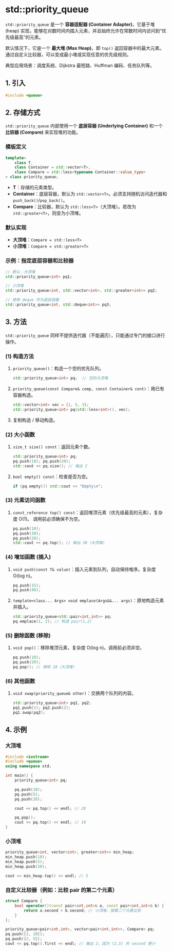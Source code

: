 # std::priority_queue

`std::priority_queue` 是一个 **容器适配器 (Container Adapter)**，它基于堆 (heap) 实现，能够在对数时间内插入元素，并且始终允许在常数时间内访问到“优先级最高”的元素。

默认情况下，它是一个 **最大堆 (Max Heap)**，即 `top()` 返回容器中的最大元素。通过自定义比较器，可以变成最小堆或实现任意的优先级规则。

典型应用场景：调度系统、Dijkstra 最短路、Huffman 编码、任务队列等。

## 1. 引入

```c++
#include <queue>
```

## 2. 存储方式

`std::priority_queue` 内部使用一个 **底层容器 (Underlying Container)** 和一个 **比较器 (Compare)** 来实现堆的功能。

### 模板定义

```c++
template<
    class T,
    class Container = std::vector<T>,
    class Compare = std::less<typename Container::value_type>
> class priority_queue;
```

* **T**：存储的元素类型。
* **Container**：底层容器，默认为 `std::vector<T>`。必须支持随机访问迭代器和 `push_back()`/`pop_back()`。
* **Compare**：比较器，默认为 `std::less<T>`（大顶堆）。若改为 `std::greater<T>`，则变为小顶堆。

### 默认实现

* **大顶堆**：`Compare = std::less<T>`
* **小顶堆**：`Compare = std::greater<T>`

### 示例：指定底层容器和比较器

```c++
// 默认：大顶堆
std::priority_queue<int> pq1;

// 小顶堆
std::priority_queue<int, std::vector<int>, std::greater<int>> pq2;

// 使用 deque 作为底层容器
std::priority_queue<int, std::deque<int>> pq3;
```

## 3. 方法

`std::priority_queue` 同样不提供迭代器（不能遍历），只能通过专门的接口进行操作。

### (1) 构造方法

1. `priority_queue()`：构造一个空的优先队列。

   ```c++
   std::priority_queue<int> pq;  // 空的大顶堆
   ```

2. `priority_queue(const Compare& comp, const Container& cont)`：用已有容器构造。

   ```c++
   std::vector<int> vec = {1, 5, 3};
   std::priority_queue<int> pq(std::less<int>(), vec);
   ```

3. 复制构造 / 移动构造。

### (2) 大小函数

1. `size_t size() const`：返回元素个数。

   ```c++
   std::priority_queue<int> pq;
   pq.push(10); pq.push(20);
   std::cout << pq.size(); // 输出 2
   ```

2. `bool empty() const`：检查是否为空。

   ```c++
   if (pq.empty()) std::cout << "Empty\n";
   ```

### (3) 元素访问函数

1. `const_reference top() const`：返回堆顶元素（优先级最高的元素），复杂度 O(1)。
   调用前必须确保不为空。

   ```c++
   pq.push(10);
   pq.push(30);
   pq.push(20);
   std::cout << pq.top(); // 输出 30（大顶堆）
   ```

### (4) 增加函数 (插入)

1. `void push(const T& value)`：插入元素到队列，自动保持堆序。复杂度 O(log n)。

   ```c++
   pq.push(15);
   pq.push(40);
   ```

2. `template<class... Args> void emplace(Args&&... args)`：原地构造元素并插入。

   ```c++
   std::priority_queue<std::pair<int,int>> pq;
   pq.emplace(1, 2); // 构造 pair(1,2)
   ```

### (5) 删除函数 (移除)

1. `void pop()`：移除堆顶元素，复杂度 O(log n)。调用前必须非空。

   ```c++
   pq.push(10);
   pq.push(20);
   pq.pop(); // 移除 20（大顶堆）
   ```

### (6) 其他函数

1. `void swap(priority_queue& other)`：交换两个队列的内容。

   ```c++
   std::priority_queue<int> pq1, pq2;
   pq1.push(1); pq2.push(2);
   pq1.swap(pq2);
   ```

## 4. 示例

### 大顶堆

```c++
#include <iostream>
#include <queue>
using namespace std;

int main() {
    priority_queue<int> pq;

    pq.push(10);
    pq.push(5);
    pq.push(20);

    cout << pq.top() << endl; // 20

    pq.pop();
    cout << pq.top() << endl; // 10
}
```

### 小顶堆

```c++
priority_queue<int, vector<int>, greater<int>> min_heap;
min_heap.push(10);
min_heap.push(5);
min_heap.push(20);

cout << min_heap.top() << endl; // 5
```

### 自定义比较器（例如：比较 pair 的第二个元素）

```c++
struct Compare {
    bool operator()(const pair<int,int>& a, const pair<int,int>& b) {
        return a.second > b.second; // 小顶堆，按第二个元素比较
    }
};

priority_queue<pair<int,int>, vector<pair<int,int>>, Compare> pq;
pq.push({1, 10});
pq.push({2, 5});
cout << pq.top().first << endl; // 输出 2，因为 (2,5) 的 second 更小
```
